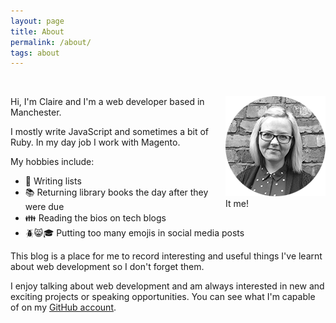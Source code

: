 ```yaml
---
layout: page
title: About
permalink: /about/
tags: about
---
```


[<i class="fa fa-instagram about-icon"></i>](https://instagram.com/flynner__ "Instagram")&nbsp;&nbsp;[<i class="fa fa-twitter about-icon"></i>](https://twitter.com/ClaireParkerPen "Twitter")&nbsp;&nbsp;[<i class="fa fa-linkedin-square about-icon"></i>](http://uk.linkedin.com/in/claireparker2 "LinkedIn")&nbsp;&nbsp;[<i class="fa fa-github about-icon"></i>](https://github.com/claireparker "GitHub")

<div style="float: right"><img src="/assets/claire.png" alt="Smirking Claire" /><div class="it-me">It me!</div></div>

Hi, I'm Claire and I'm a web developer based in Manchester.

I mostly write JavaScript and sometimes a bit of Ruby. In my day job I work with Magento.

My hobbies include:

* :bookmark_tabs: Writing lists
* :books: Returning library books the day after they were due
* :family: Reading the bios on tech blogs
* :beetle::smile_cat::mortar_board: Putting too many emojis in social media posts

This blog is a place for me to record interesting and useful things I've learnt about web development so I don't forget them.

I enjoy talking about web development and am always interested in new and exciting projects or speaking opportunities. You can see what I'm capable of on my [GitHub account](https://github.com/claireparker "GitHub").
